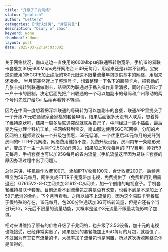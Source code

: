 ```yaml
---
title: "升级了千兆网络"
status: "publish"
author: "LetterZ"
categories: ["默认分类", "片语只言"]
description: "Diary of zhao"
keyword: None
thumbnail: None
layout: post 
date: 2025-03-22T14:03:00Z
---
```

关于网络状况，南山这边一直使用的600Mbps的联通移转融宽带，手机19的易联卡套餐加30元600Mbps光纤网络合计49元每月，用起来还是非常不错的。宝安这边使用的5GCPE加上绝版的180元限速不限量流量年包提供基本的网络，用起来还凑合。
半月前突然迷上了整理号卡，想着整理一下名下的超额卡片，把移动的几张卡携转到联通做副卡，结果因为联通对于携入操作非常消极，同时自己超过了一户十卡的限制，决定后面先把广州联通的一个可以加副卡的号码和广州移动的两个号码先过户给Cui,后续再看转不转网。

因为在中间一度想着把深圳联通的号码转为可以加副卡的套餐，联通APP里提交了一个升级79元联通智家全家福的套餐申请，结果后面很多天没有人联系，想着算了维持原状吧，结果一周多后联通突然就联系自己了，中间经过一些小插曲，最后变为先办理个移机工单，把网络移到宝安，南山那边使用5GCPE网络。分配的片区网络工程师建议有一个升级包优惠，59元低消，一个优惠后30元每月的光纤到房间的FTTR千兆网络，网络费用维持不变，免费升级设备，房间内布一条隐形光纤，变成了一主一从两个2.5G光纤网关。如果加上10元每月的IPTV费用，刚好59元每月，手机套餐也可以加95G每月的省内流量（手机流量这里因为易联卡套餐的原因办理过程中出了问题）。

总体来讲，移机操作收费100元，添加IPTV收费100元，合计收费200元。后续月租变为59元每月，网络变成FTTR千兆宽带加电视，免费提供了（免费租用到期需退还）G7615V2-G-C主网关加G1612-C从网关，加一个创维的电视盒子。手机套餐维持易联卡套餐。目前还看不到流量包之类是否有改变，也看不到是不是加上了59元低消的合约，下个月再看看。之所以加不上流量包，因为这个易联卡套餐属于很特殊的存在，19元每月，包200分钟通话加3G可结转流量，但是它还有个当日1元1G，3元后不限量的流量功能，大概率是这个3元流量不限量功能影响了加包。

相对来讲维持了原有的价格升级了千兆网络，也升级了2.5G设备，加十元的电视也能接受，已经非常实惠了，如果是别的套餐能加上95G每月的月包，就超值了，不过因为有其它有流量的卡，大概率加了流量包也是闲置，所以这次折腾网络总体是值得的。